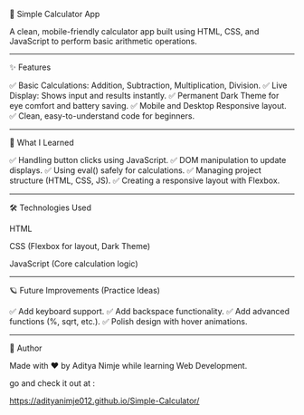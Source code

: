 🧮 Simple Calculator App

A clean, mobile-friendly calculator app built using HTML, CSS, and JavaScript to perform basic arithmetic operations.


---

✨ Features

✅ Basic Calculations: Addition, Subtraction, Multiplication, Division.
✅ Live Display: Shows input and results instantly.
✅ Permanent Dark Theme for eye comfort and battery saving.
✅ Mobile and Desktop Responsive layout.
✅ Clean, easy-to-understand code for beginners.


---

🚀 What I Learned

✅ Handling button clicks using JavaScript.
✅ DOM manipulation to update displays.
✅ Using eval() safely for calculations.
✅ Managing project structure (HTML, CSS, JS).
✅ Creating a responsive layout with Flexbox.


---

🛠️ Technologies Used

HTML

CSS (Flexbox for layout, Dark Theme)

JavaScript (Core calculation logic)

---

🪐 Future Improvements (Practice Ideas)

✅ Add keyboard support.
✅ Add backspace functionality.
✅ Add advanced functions (%, sqrt, etc.).
✅ Polish design with hover animations.


---

🙌 Author

Made with ❤️ by Aditya Nimje while learning Web Development.

go and check it out at :

https://adityanimje012.github.io/Simple-Calculator/
